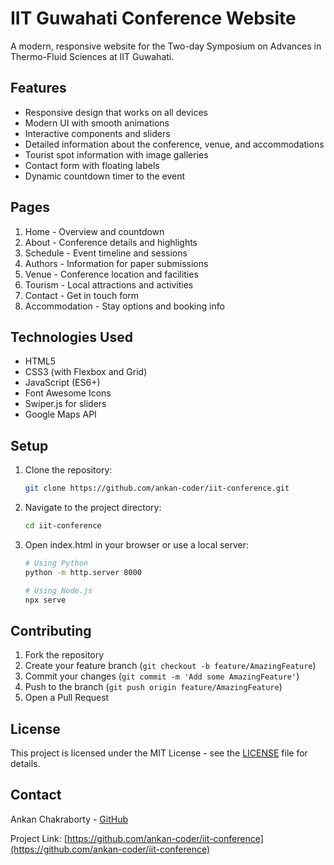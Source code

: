 # IIT Guwahati Conference Website

A modern, responsive website for the Two-day Symposium on Advances in Thermo-Fluid Sciences at IIT Guwahati.

## Features

- Responsive design that works on all devices
- Modern UI with smooth animations
- Interactive components and sliders
- Detailed information about the conference, venue, and accommodations
- Tourist spot information with image galleries
- Contact form with floating labels
- Dynamic countdown timer to the event

## Pages

1. Home - Overview and countdown
2. About - Conference details and highlights
3. Schedule - Event timeline and sessions
4. Authors - Information for paper submissions
5. Venue - Conference location and facilities
6. Tourism - Local attractions and activities
7. Contact - Get in touch form
8. Accommodation - Stay options and booking info

## Technologies Used

- HTML5
- CSS3 (with Flexbox and Grid)
- JavaScript (ES6+)
- Font Awesome Icons
- Swiper.js for sliders
- Google Maps API

## Setup

1. Clone the repository:
   ```bash
   git clone https://github.com/ankan-coder/iit-conference.git
   ```

2. Navigate to the project directory:
   ```bash
   cd iit-conference
   ```

3. Open index.html in your browser or use a local server:
   ```bash
   # Using Python
   python -m http.server 8000
   
   # Using Node.js
   npx serve
   ```

## Contributing

1. Fork the repository
2. Create your feature branch (`git checkout -b feature/AmazingFeature`)
3. Commit your changes (`git commit -m 'Add some AmazingFeature'`)
4. Push to the branch (`git push origin feature/AmazingFeature`)
5. Open a Pull Request

## License

This project is licensed under the MIT License - see the [LICENSE](LICENSE) file for details.

## Contact

Ankan Chakraborty - [GitHub](https://github.com/ankan-coder)

Project Link: [https://github.com/ankan-coder/iit-conference](https://github.com/ankan-coder/iit-conference) 